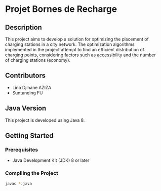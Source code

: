 # Projet Bornes de Recharge

## Description

This project aims to develop a solution for optimizing the placement of charging stations in a city network. The optimization algorithms implemented in the project attempt to find an efficient distribution of charging points, considering factors such as accessibility and the number of charging stations (economy).

## Contributors

- Lina Djihane AZIZA
- Suntanqing FU

## Java Version

This project is developed using Java 8.

## Getting Started

### Prerequisites

- Java Development Kit (JDK) 8 or later

### Compiling the Project

```bash
javac *.java
